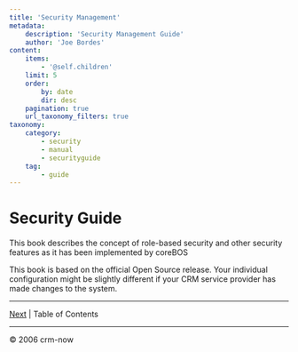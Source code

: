 ```yaml
---
title: 'Security Management'
metadata:
    description: 'Security Management Guide'
    author: 'Joe Bordes'
content:
    items:
        - '@self.children'
    limit: 5
    order:
        by: date
        dir: desc
    pagination: true
    url_taxonomy_filters: true
taxonomy:
    category:
        - security
        - manual
        - securityguide
    tag:
        - guide
---
```


# Security Guide

This book describes the concept of role-based security and other security features as it has been implemented by coreBOS

This book is based on the official Open Source release. Your individual configuration might be slightly different if your CRM service provider has made changes to the system.

------------------------------------------------------------------------

[Next](01.Table%20of%20Contents/item.md) | Table of Contents

------------------------------------------------------------------------

© 2006 crm-now
